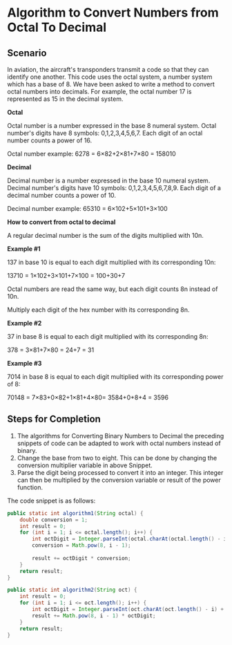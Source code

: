 # Algorithm to Convert Numbers from Octal To Decimal
## Scenario
In aviation, the aircraft's transponders transmit a code so that they can identify one another.
This code uses the octal system, a number system which has a base of 8. We have been
asked to write a method to convert octal numbers into decimals. For example, the octal number 17 is represented as 15 in the decimal system.

**Octal**

Octal number is a number expressed in the base 8 numeral system. Octal number's digits have 8 symbols: 0,1,2,3,4,5,6,7. Each digit of an octal number counts a power of 16.

Octal number example:
6278 = 6×82+2×81+7×80 = 158010

**Decimal**

Decimal number is a number expressed in the base 10 numeral system. Decimal number's digits have 10 symbols: 0,1,2,3,4,5,6,7,8,9. Each digit of a decimal number counts a power of 10.

Decimal number example:
65310 = 6×102+5×101+3×100

**How to convert from octal to decimal**

A regular decimal number is the sum of the digits multiplied with 10n.

**Example #1**

137 in base 10 is equal to each digit multiplied with its corresponding 10n:

13710 = 1×102+3×101+7×100 = 100+30+7

Octal numbers are read the same way, but each digit counts 8n instead of 10n.

Multiply each digit of the hex number with its corresponding 8n.

**Example #2**

37 in base 8 is equal to each digit multiplied with its corresponding 8n:

378 = 3×81+7×80 = 24+7 = 31

**Example #3**

7014 in base 8 is equal to each digit multiplied with its corresponding power of 8:

70148 = 7×83+0×82+1×81+4×80= 3584+0+8+4 = 3596

## Steps for Completion
1. The algorithms for Converting Binary Numbers to Decimal the preceding snippets of code can be
adapted to work with octal numbers instead of binary.
2. Change the base from two to eight. This can be done by changing the conversion
multiplier variable in above Snippet.
1. Parse the digit being processed to convert it into an integer. This integer can then
be multiplied by the conversion variable or result of the power function.

The code snippet is as follows:
```java
public static int algorithm1(String octal) {
    double conversion = 1;
    int result = 0;
    for (int i = 1; i <= octal.length(); i++) {
        int octDigit = Integer.parseInt(octal.charAt(octal.length() - i) + "");
        conversion = Math.pow(8, i - 1);
        
        result += octDigit * conversion;
    }
    return result;
}

public static int algorithm2(String oct) {
    int result = 0;
    for (int i = 1; i <= oct.length(); i++) {
        int octDigit = Integer.parseInt(oct.charAt(oct.length() - i) + "");
        result += Math.pow(8, i - 1) * octDigit;
    }
    return result;
}
```